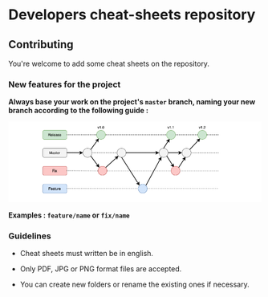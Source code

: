 # Developers cheat-sheets repository

## Contributing

You're welcome to add some cheat sheets on the repository.

### New features for the project

**Always base your work on the project's `master` branch, naming your new branch
according to the following guide :**

![Rit branchs](/docs/img/git-branchs.png)

**Examples : `feature/name` or `fix/name`**

### Guidelines

- Cheat sheets must written be in english.

- Only PDF, JPG or PNG format files are accepted.

- You can create new folders or rename the existing ones if necessary.
